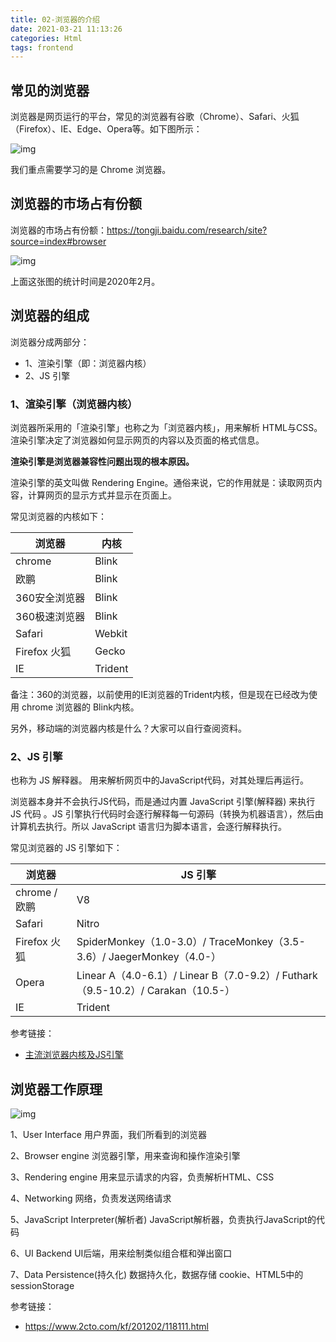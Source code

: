 ```yaml
---
title: 02-浏览器的介绍
date: 2021-03-21 11:13:26
categories: Html
tags: frontend
---
```


##  常见的浏览器

浏览器是网页运行的平台，常见的浏览器有谷歌（Chrome）、Safari、火狐（Firefox）、IE、Edge、Opera等。如下图所示：

![img](https://gitee.com/cao_ziqiang/img/raw/master/20210321111404.png)

我们重点需要学习的是 Chrome 浏览器。

## 浏览器的市场占有份额

浏览器的市场占有份额：https://tongji.baidu.com/research/site?source=index#browser

![img](https://gitee.com/cao_ziqiang/img/raw/master/20210321111423.png)

上面这张图的统计时间是2020年2月。

##  浏览器的组成

浏览器分成两部分：

- 1、渲染引擎（即：浏览器内核）
- 2、JS 引擎

### 1、渲染引擎（浏览器内核）

浏览器所采用的「渲染引擎」也称之为「浏览器内核」，用来解析 HTML与CSS。渲染引擎决定了浏览器如何显示网页的内容以及页面的格式信息。

**渲染引擎是浏览器兼容性问题出现的根本原因。**

渲染引擎的英文叫做 Rendering Engine。通俗来说，它的作用就是：读取网页内容，计算网页的显示方式并显示在页面上。

常见浏览器的内核如下：

| 浏览器        | 内核    |
| ------------- | ------- |
| chrome        | Blink   |
| 欧鹏          | Blink   |
| 360安全浏览器 | Blink   |
| 360极速浏览器 | Blink   |
| Safari        | Webkit  |
| Firefox 火狐  | Gecko   |
| IE            | Trident |

备注：360的浏览器，以前使用的IE浏览器的Trident内核，但是现在已经改为使用 chrome 浏览器的 Blink内核。

另外，移动端的浏览器内核是什么？大家可以自行查阅资料。

### 2、JS 引擎

也称为 JS 解释器。 用来解析网页中的JavaScript代码，对其处理后再运行。

浏览器本身并不会执行JS代码，而是通过内置 JavaScript 引擎(解释器) 来执行 JS 代码 。JS 引擎执行代码时会逐行解释每一句源码（转换为机器语言），然后由计算机去执行。所以 JavaScript 语言归为脚本语言，会逐行解释执行。

常见浏览器的 JS 引擎如下：

| 浏览器        | JS 引擎                                                      |
| ------------- | ------------------------------------------------------------ |
| chrome / 欧鹏 | V8                                                           |
| Safari        | Nitro                                                        |
| Firefox 火狐  | SpiderMonkey（1.0-3.0）/ TraceMonkey（3.5-3.6）/ JaegerMonkey（4.0-） |
| Opera         | Linear A（4.0-6.1）/ Linear B（7.0-9.2）/ Futhark（9.5-10.2）/ Carakan（10.5-） |
| IE            | Trident                                                      |

参考链接：

- [主流浏览器内核及JS引擎](https://juejin.im/post/5ada727c518825670b33a584)

##  浏览器工作原理

![img](https://gitee.com/cao_ziqiang/img/raw/master/20210321111529.png)

1、User Interface 用户界面，我们所看到的浏览器

2、Browser engine 浏览器引擎，用来查询和操作渲染引擎

3、Rendering engine 用来显示请求的内容，负责解析HTML、CSS

4、Networking 网络，负责发送网络请求

5、JavaScript Interpreter(解析者) JavaScript解析器，负责执行JavaScript的代码

6、UI Backend UI后端，用来绘制类似组合框和弹出窗口

7、Data Persistence(持久化) 数据持久化，数据存储 cookie、HTML5中的sessionStorage

参考链接：

- https://www.2cto.com/kf/201202/118111.html